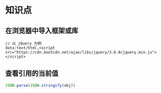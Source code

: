 # 知识点

## 在浏览器中导入框架或库

```
// 以 jQuery 为例
data:text/html,<script src="https://cdn.bootcdn.net/ajax/libs/jquery/3.6.0/jquery.min.js"></script>
```

## 查看引用的当前值

```javascript
JSON.parse(JSON.stringify(obj))
```
